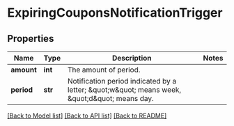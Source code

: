# ExpiringCouponsNotificationTrigger

## Properties
Name | Type | Description | Notes
------------ | ------------- | ------------- | -------------
**amount** | **int** | The amount of period. | 
**period** | **str** | Notification period indicated by a letter; \&quot;w\&quot; means week, \&quot;d\&quot; means day. | 

[[Back to Model list]](../README.md#documentation-for-models) [[Back to API list]](../README.md#documentation-for-api-endpoints) [[Back to README]](../README.md)


